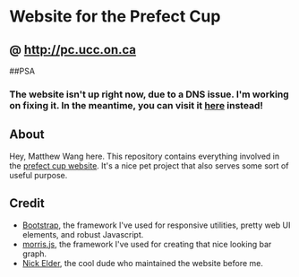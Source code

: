 # Website for the Prefect Cup
## @ http://pc.ucc.on.ca

##PSA
### The website isn't up right now, due to a DNS issue. I'm working on fixing it. In the meantime, you can visit it [here](http://159.203.27.124/prefectscup/) instead!

## About
Hey, Matthew Wang here. This repository contains everything involved in the [prefect cup website](http://pc.ucc.on.ca). It's a nice pet project that also serves some sort of useful purpose. 

## Credit
* [Bootstrap](http://getbootstrap.com), the framework I've used for responsive utilities, pretty web UI elements, and robust Javascript.
* [morris.js](https://morrisjs.github.io/morris.js/), the framework I've used for creating that nice looking bar graph.
* [Nick Elder](elder.ca), the cool dude who maintained the website before me.
